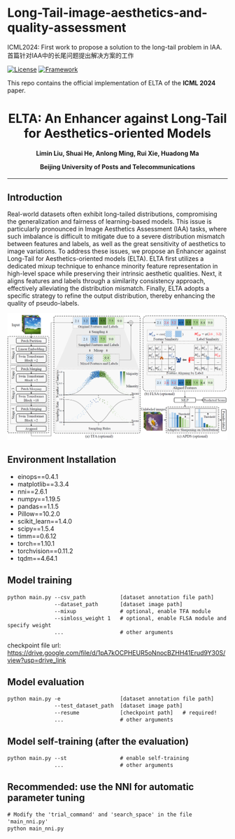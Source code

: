 # Long-Tail-image-aesthetics-and-quality-assessment
ICML2024: First work to propose a solution to the long-tail problem in IAA. 首篇针对IAA中的长尾问题提出解决方案的工作


[![License](https://img.shields.io/badge/License-Apache%202.0-blue.svg)](https://opensource.org/licenses/Apache-2.0)
[![Framework](https://img.shields.io/badge/PyTorch-%23EE4C2C.svg?&logo=PyTorch&logoColor=white)](https://pytorch.org/)

[](https://github.com/woshidandan/Long-Tail-image-aesthetics-and-quality-assessment/blob/main/CN_README.md)This repo contains the official implementation of ELTA of the **ICML 2024** paper.

<div align="center">
<h1>
<b>
ELTA: An Enhancer against Long-Tail for Aesthetics-oriented Models
</b>
</h1>
<h4>
<b>
Limin Liu, Shuai He, Anlong Ming, Rui Xie, Huadong Ma
    
Beijing University of Posts and Telecommunications
</b>
</h4>
</div>

-----------------------------------------



## Introduction
 Real-world datasets often exhibit long-tailed distributions, compromising the generalization and fairness of learning-based models. This issue is particularly pronounced in Image Aesthetics Assessment (IAA) tasks, where such imbalance is difficult to mitigate due to a severe distribution mismatch between features and labels, as well as the great sensitivity of aesthetics to image variations.
To address these issues, we propose an Enhancer against Long-Tail for Aesthetics-oriented models (ELTA). ELTA first utilizes a dedicated mixup technique to enhance minority feature representation in high-level space while preserving their intrinsic aesthetic qualities. Next, it aligns features and labels through a similarity consistency approach, effectively alleviating the distribution mismatch. Finally, ELTA adopts a specific strategy to refine the output distribution, thereby enhancing the quality of pseudo-labels.

<img src="pipeline_final.png">

## Environment Installation
* einops==0.4.1
* matplotlib==3.3.4
* nni==2.6.1
* numpy==1.19.5
* pandas==1.1.5
* Pillow==10.2.0
* scikit_learn==1.4.0
* scipy==1.5.4
* timm==0.6.12
* torch==1.10.1
* torchvision==0.11.2
* tqdm==4.64.1









## Model training
```
python main.py --csv_path           [dataset annotation file path]
               --dataset_path       [dataset image path]
               --mixup              # optional, enable TFA module
               --simloss_weight 1   # optional, enable FLSA module and specify weight
               ...                  # other arguments
```

checkpoint file url: https://drive.google.com/file/d/1pA7kOCPHEUR5oNnocBZHH41Erud9Y30S/view?usp=drive_link

## Model evaluation
```
python main.py -e                   [dataset annotation file path]
               --test_dataset_path  [dataset image path]
               --resume             [checkpoint path]   # required!
               ...                  # other arguments
```

## Model self-training (after the evaluation)
```
python main.py --st                 # enable self-training
               ...                  # other arguments
```

## Recommended: use the NNI for automatic parameter tuning
```
# Modify the 'trial_command' and 'search_space' in the file 'main_nni.py'
python main_nni.py
```





